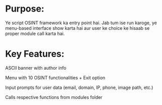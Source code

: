 # Purpose:
Ye script OSINT framework ka entry point hai. Jab tum ise run karoge, ye menu-based interface show karta hai aur user ke choice ke hisaab se proper module call karta hai.

# Key Features:

ASCII banner with author info

Menu with 10 OSINT functionalities + Exit option

Input prompts for user data (email, domain, IP, phone, image path, etc.)

Calls respective functions from modules folder